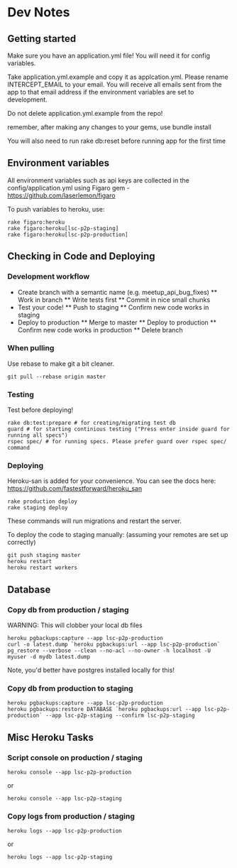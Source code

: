 # Dev Notes

## Getting started

Make sure you have an application.yml file! You will need it for config variables.

Take application.yml.example and copy it as applcation.yml.
Please rename INTERCEPT_EMAIL to your email. You will receive all emails sent from the app to that email address if the environment variables are set to development.

Do not delete application.yml.example from the repo!

remember, after making any changes to your gems, use
  bundle install
  
You will also need to run
  rake db:reset
before running app for the first time

## Environment variables

All environment variables such as api keys are collected in the config/application.yml using Figaro gem - https://github.com/laserlemon/figaro

To push variables to heroku, use:

    rake figaro:heroku
    rake figaro:heroku[lsc-p2p-staging]
    rake figaro:heroku[lsc-p2p-production]

## Checking in Code and Deploying

### Development workflow

* Create branch with a semantic name (e.g. meetup_api_bug_fixes)
** Work in branch
** Write tests first
** Commit in nice small chunks
* Test your code!
** Push to staging
** Confirm new code works in staging
* Deploy to production
** Merge to master
** Deploy to production
** Confirm new code works in production
** Delete branch

### When pulling

Use rebase to make git a bit cleaner.

    git pull --rebase origin master

### Testing

Test before deploying!

    rake db:test:prepare # for creating/migrating test db
    guard # for starting continious testing ("Press enter inside guard for running all specs")
    rspec spec/ # for running specs. Please prefer guard over rspec spec/ command

### Deploying

Heroku-san is added for your convenience. You can see the docs here: https://github.com/fastestforward/heroku_san

    rake production deploy
    rake staging deploy

These commands will run migrations and restart the server.

To deploy the code to staging manually: (assuming your remotes are set up correctly)

    git push staging master
    heroku restart
    heroku restart workers

## Database

### Copy db from production / staging

WARNING: This will clobber your local db files

    heroku pgbackups:capture --app lsc-p2p-production
    curl -o latest.dump `heroku pgbackups:url --app lsc-p2p-production`
    pg_restore --verbose --clean --no-acl --no-owner -h localhost -U myuser -d mydb latest.dump

Note, you'd better have postgres installed locally for this!

### Copy db from production to staging

    heroku pgbackups:capture --app lsc-p2p-production
    heroku pgbackups:restore DATABASE `heroku pgbackups:url --app lsc-p2p-production` --app lsc-p2p-staging --confirm lsc-p2p-staging


## Misc Heroku Tasks

### Script console on production / staging

    heroku console --app lsc-p2p-production

or

    heroku console --app lsc-p2p-staging

### Copy logs from production / staging

    heroku logs --app lsc-p2p-production

or

    heroku logs --app lsc-p2p-staging